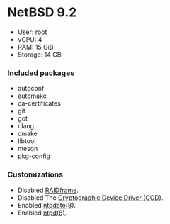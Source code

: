 # NetBSD 9.2

- User: root
- vCPU: 4
- RAM: 15 GiB
- Storage: 14 GB

### Included packages

- autoconf
- automake
- ca-certificates
- git
- got
- clang
- cmake
- libtool
- meson
- pkg-config
 
### Customizations

- Disabled [RAIDframe](https://www.netbsd.org/docs/guide/en/chap-rf.html).
- Disabled The [Cryptographic Device Driver (CGD)](https://www.netbsd.org/docs/guide/en/chap-cgd.html).
- Enabled [ntpdate(8)](https://man.netbsd.org/NetBSD-6.0/ntpdate.8).
- Enabled [ntpd(8)](https://man.netbsd.org/ntpd.8).
